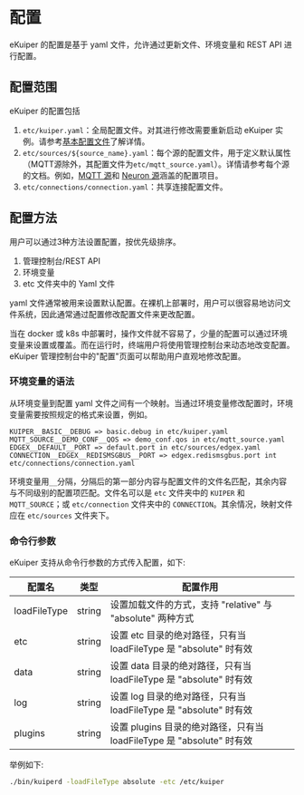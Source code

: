 # 配置

eKuiper 的配置是基于 yaml 文件，允许通过更新文件、环境变量和 REST API 进行配置。

## 配置范围

eKuiper 的配置包括

1. `etc/kuiper.yaml`：全局配置文件。对其进行修改需要重新启动 eKuiper 实例。请参考[基本配置文件](./global_configurations.md)了解详情。
2. `etc/sources/${source_name}.yaml`：每个源的配置文件，用于定义默认属性（MQTT源除外，其配置文件为`etc/mqtt_source.yaml`）。详情请参考每个源的文档。例如，[MQTT 源](../guide/sources/builtin/mqtt.md)和 [Neuron 源](../guide/sources/builtin/neuron.md)涵盖的配置项目。
3. `etc/connections/connection.yaml`：共享连接配置文件。

## 配置方法

用户可以通过3种方法设置配置，按优先级排序。

1. 管理控制台/REST API
2. 环境变量
3. etc 文件夹中的 Yaml 文件

yaml 文件通常被用来设置默认配置。在裸机上部署时，用户可以很容易地访问文件系统，因此通常通过配置修改配置文件来更改配置。

当在 docker 或 k8s 中部署时，操作文件就不容易了，少量的配置可以通过环境变量来设置或覆盖。而在运行时，终端用户将使用管理控制台来动态地改变配置。eKuiper 管理控制台中的"配置"页面可以帮助用户直观地修改配置。

### 环境变量的语法

从环境变量到配置 yaml 文件之间有一个映射。当通过环境变量修改配置时，环境变量需要按照规定的格式来设置，例如。

```text
KUIPER__BASIC__DEBUG => basic.debug in etc/kuiper.yaml
MQTT_SOURCE__DEMO_CONF__QOS => demo_conf.qos in etc/mqtt_source.yaml
EDGEX__DEFAULT__PORT => default.port in etc/sources/edgex.yaml
CONNECTION__EDGEX__REDISMSGBUS__PORT => edgex.redismsgbus.port int etc/connections/connection.yaml
```

环境变量用`__`分隔，分隔后的第一部分内容与配置文件的文件名匹配，其余内容与不同级别的配置项匹配。文件名可以是 `etc` 文件夹中的 `KUIPER` 和 `MQTT_SOURCE`；或
 `etc/connection` 文件夹中的 `CONNECTION`。其余情况，映射文件应在 `etc/sources` 文件夹下。

### 命令行参数

eKuiper 支持从命令行参数的方式传入配置，如下:

| 配置名          | 类型     | 配置作用                                                 |
|--------------|--------|------------------------------------------------------|
| loadFileType | string | 设置加载文件的方式，支持 "relative" 与 "absolute" 两种方式            |
| etc          | string | 设置 etc 目录的绝对路径，只有当 loadFileType 是 "absolute" 时有效     |
| data         | string | 设置 data 目录的绝对路径，只有当 loadFileType 是 "absolute" 时有效    |
| log          | string | 设置 log 目录的绝对路径，只有当 loadFileType 是 "absolute" 时有效     |
| plugins      | string | 设置 plugins 目录的绝对路径，只有当 loadFileType 是 "absolute" 时有效 |

举例如下:

```sh
./bin/kuiperd -loadFileType absolute -etc /etc/kuiper
```
